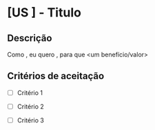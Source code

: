 
# [US <Numero>] - Titulo

## Descrição

Como <Nome da persona ou do responsavel>,
eu quero <descricao da historia>,
para que <um benefício/valor>

## Critérios de aceitação

- [ ] Critério 1
- [ ] Critério 2
- [ ] Critério 3


